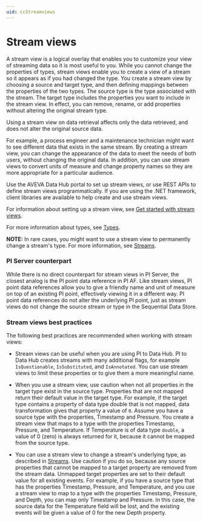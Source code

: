 ```yaml
---
uid: ccStreamviews
---
```


# Stream views

A stream view is a logical overlay that enables you to customize your view of streaming data so it is most useful to you. While you cannot change the properties of types, stream views enable you to create a view of a stream so it appears as if you had changed the type. You create a stream view by choosing a source and target type, and then defining mappings between the properties of the two types. The source type is the type associated with the stream. The target type includes the properties you want to include in the stream view. In effect, you can remove, rename, or add properties without altering the original stream type. 

Using a stream view on data retrieval affects only the data retrieved, and does not alter the original source data. 

For example, a process engineer and a maintenance technician might want to see different data that exists in the same stream. By creating a stream view, you can change the appearance of the data to meet the needs of both users, without changing the original data. In addition, you can use stream views to convert units of measure and change property names so they are more appropriate for a particular audience.

Use the AVEVA Data Hub portal to set up stream views, or use REST APIs to define stream views programmatically. If you are using the .NET framework, client libraries are available to help create and use stream views.

For information about setting up a stream view, see [Get started with stream views](xref:gsStreamviews).

For more information about types, see [Types](xref:sdsTypes).

**NOTE:** In rare cases, you might want to use a stream view to permanently change a stream's type. For more information, see [Streams](xref:sds-streams#update-stream-type).

### <a name="streamviews-pi-server"></a>PI Server counterpart

While there is no direct counterpart for stream views in PI Server, the closest analog is the PI point data reference in PI AF. Like stream views, PI point data references allow you to give a friendly name and unit of measure on top of an existing PI point, effectively viewing it in a different way. PI point data references do not alter the underlying PI point, just as stream views do not change the source stream or type in the Sequential Data Store.

### <a name="streamviews-bestpractices"></a>Stream views best practices

The following best practices are recommended when working with stream views:

* Stream views can be useful when you are using PI to Data Hub. PI to Data Hub creates streams with many additional flags, for example `IsQuestionable`, `IsSubstituted`, and `IsAnnotated`. 
You can use stream views to limit these properties or to give them a more meaningful name.

* When you use a stream view, use caution when not all properties in the target type exist in the source type. Properties that are not mapped return their default value in the target type. For example, if the target type contains a property of data type double that is not mapped, data transformation gives that property a value of `0`.
Assume you have a source type with the properties, Timestamp and Pressure. You create a stream view that maps to a type with the properties Timestamp, Pressure, and Temperature. If Temperature is of data type `double`, a value of 0 (zero) is always returned for it, because it cannot be mapped from the source type. 

* You can use a stream view to change a stream's underlying type, as described in [Streams](xref:sds-streams#update-stream-type). Use caution if you do so, because any source properties that cannot be mapped to a target property are removed from the stream data. Unmapped target properties are set to their default value for all existing events. For example, if you have a source type that has the properties Timestamp, Pressure, and Temperature, and you use a stream view to map to a type with the properties Timestamp, Pressure, and Depth, you can map only Timestamp and Pressure. In this case, the source data for the Temperature field will be lost, and the existing events will be given a value of 0 for the new Depth property.
